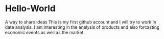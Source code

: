 # Hello-World
A way to share ideas
This is my first github account and I will try to work in data analysis. I am interesting in the analysis of products and also forcasting economic events as well as the market. 

